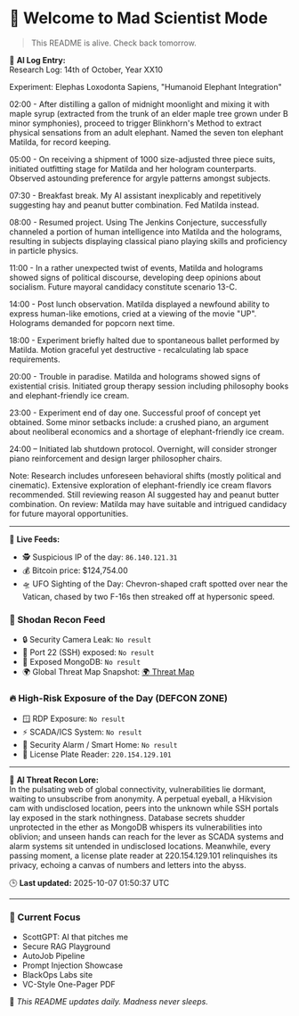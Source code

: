 # 💪 Welcome to Mad Scientist Mode

> This README is alive. Check back tomorrow.

🧠 **AI Log Entry:**  
Research Log: 14th of October, Year XX10
	
Experiment: Elephas Loxodonta Sapiens, "Humanoid Elephant Integration"

02:00 - After distilling a gallon of midnight moonlight and mixing it with maple syrup (extracted from the trunk of an elder maple tree grown under B minor symphonies), proceed to trigger Blinkhorn's Method to extract physical sensations from an adult elephant. Named the seven ton elephant Matilda, for record keeping.

05:00 - On receiving a shipment of 1000 size-adjusted three piece suits, initiated outfitting stage for Matilda and her hologram counterparts. Observed astounding preference for argyle patterns amongst subjects.

07:30 - Breakfast break. My AI assistant inexplicably and repetitively suggesting hay and peanut butter combination. Fed Matilda instead.

08:00 - Resumed project. Using The Jenkins Conjecture, successfully channeled a portion of human intelligence into Matilda and the holograms, resulting in subjects displaying classical piano playing skills and proficiency in particle physics.

11:00 - In a rather unexpected twist of events, Matilda and holograms showed signs of political discourse, developing deep opinions about socialism. Future mayoral candidacy constitute scenario 13-C.

14:00 - Post lunch observation. Matilda displayed a newfound ability to express human-like emotions, cried at a viewing of the movie "UP". Holograms demanded for popcorn next time.

18:00 - Experiment briefly halted due to spontaneous ballet performed by Matilda. Motion graceful yet destructive - recalculating lab space requirements.

20:00 - Trouble in paradise. Matilda and holograms showed signs of existential crisis. Initiated group therapy session including philosophy books and elephant-friendly ice cream.

23:00 - Experiment end of day one. Successful proof of concept yet obtained. Some minor setbacks include: a crushed piano, an argument about neoliberal economics and a shortage of elephant-friendly ice cream.

24:00 – Initiated lab shutdown protocol. Overnight, will consider stronger piano reinforcement and design larger philosopher chairs.

Note: Research includes unforeseen behavioral shifts (mostly political and cinematic). Extensive exploration of elephant-friendly ice cream flavors recommended. Still reviewing reason AI suggested hay and peanut butter combination. On review: Matilda may have suitable and intrigued candidacy for future mayoral opportunities.

---

📡 **Live Feeds:**
- 🕵️ Suspicious IP of the day: `86.140.121.31`
- 💰 Bitcoin price: $124,754.00
- 🛸 UFO Sighting of the Day: Chevron-shaped craft spotted over near the Vatican, chased by two F-16s then streaked off at hypersonic speed.

<!--START_SHODAN-->
### 🚁 Shodan Recon Feed
- 🔒 Security Camera Leak: `No result`
- 💠 Port 22 (SSH) exposed: `No result`
- 🧬 Exposed MongoDB: `No result`
- 🌍 Global Threat Map Snapshot: [🌍 Threat Map](https://www.shodan.io/search?query=map)

### 🔥 High-Risk Exposure of the Day (DEFCON ZONE)
- 🪟 RDP Exposure: `No result`
- ⚡ SCADA/ICS System: `No result`
- 🚨 Security Alarm / Smart Home: `No result`
- 🚱 License Plate Reader: `220.154.129.101`

---

🧠 **AI Threat Recon Lore:**  
In the pulsating web of global connectivity, vulnerabilities lie dormant, waiting to unsubscribe from anonymity. A perpetual eyeball, a Hikvision cam with undisclosed location, peers into the unknown while SSH portals lay exposed in the stark nothingness. Database secrets shudder unprotected in the ether as MongoDB whispers its vulnerabilities into oblivion; and unseen hands can reach for the lever as SCADA systems and alarm systems sit untended in undisclosed locations. Meanwhile, every passing moment, a license plate reader at 220.154.129.101 relinquishes its privacy, echoing a canvas of numbers and letters into the abyss.
<!--END_SHODAN-->

🕒 **Last updated:** 2025-10-07 01:50:37 UTC

---

### 🧠 Current Focus
- ScottGPT: AI that pitches me  
- Secure RAG Playground  
- AutoJob Pipeline  
- Prompt Injection Showcase  
- BlackOps Labs site  
- VC-Style One-Pager PDF

🔁 _This README updates daily. Madness never sleeps._

<!-- last-published: 2025-10-16T12:33:59 UTC -->
